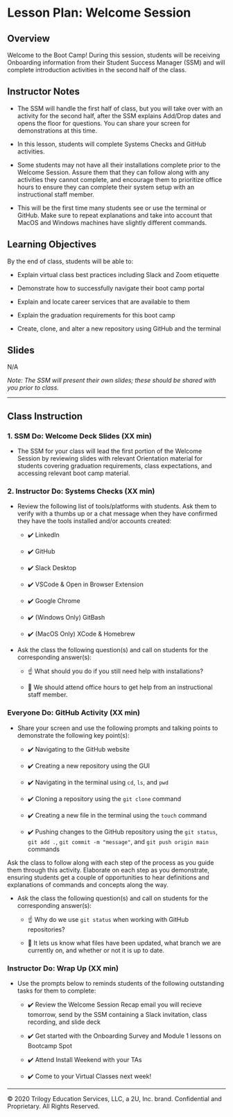 # Lesson Plan: Welcome Session

## Overview 

Welcome to the Boot Camp! During this session, students will be receiving Onboarding information from their Student Success Manager (SSM) and will complete introduction activities in the second half of the class. 

## Instructor Notes

* The SSM will handle the first half of class, but you will take over with an activity for the second half, after the SSM explains Add/Drop dates and opens the floor for questions. You can share your screen for demonstrations at this time.

* In this lesson, students will complete Systems Checks and GitHub activities.

* Some students may not have all their installations complete prior to the Welcome Session. Assure them that they can follow along with any activities they cannot complete, and encourage them to prioritize office hours to ensure they can complete their system setup with an instructional staff member. 

* This will be the first time many students see or use the terminal or GitHub. Make sure to repeat explanations and take into account that MacOS and Windows machines have slightly different commands.

## Learning Objectives

By the end of class, students will be able to:

* Explain virtual class best practices including Slack and Zoom etiquette

* Demonstrate how to successfully navigate their boot camp portal

* Explain and locate career services that are available to them

* Explain the graduation requirements for this boot camp

* Create, clone, and alter a new repository using GitHub and the terminal

## Slides
N/A

*Note: The SSM will present their own slides; these should be shared with you prior to class.*


---

## Class Instruction

### 1. SSM Do: Welcome Deck Slides (XX min)

* The SSM for your class will lead the first portion of the Welcome Session by reviewing slides with relevant Orientation material for students covering graduation requirements, class expectations, and accessing relevant boot camp material. 


### 2. Instructor Do: Systems Checks (XX min)

* Review the following list of tools/platforms with students. Ask them to verify with a thumbs up or a chat message when they have confirmed they have the tools installed and/or accounts created:  

    * ✔️ LinkedIn
        
    * ✔️ GitHub

    * ✔️ Slack Desktop

    * ✔️ VSCode & Open in Browser Extension 

    * ✔️ Google Chrome

    * ✔️ (Windows Only) GitBash

    * ✔️ (MacOS Only) XCode & Homebrew

* Ask the class the following question(s) and call on students for the corresponding answer(s):

  * ☝️ What should you do if you still need help with installations? 

  * 🙋 We should attend office hours to get help from an instructional staff member.

### Everyone Do: GitHub Activity (XX min) 

* Share your screen and use the following prompts and talking points to demonstrate the following key point(s):

    * ✔️ Navigating to the GitHub website
        
    * ✔️ Creating a new repository using the GUI

    * ✔️ Navigating in the terminal using `cd`, `ls`, and `pwd`

    * ✔️ Cloning a repository using the `git clone` command

    * ✔️ Creating a new file in the terminal using the `touch` command

    * ✔️ Pushing changes to the GitHub repository using the `git status`, `git add .`, `git commit -m "message"`, and `git push origin main` commands

Ask the class to follow along with each step of the process as you guide them through this activity. Elaborate on each step as you demonstrate, ensuring students get a couple of opportunities to hear definitions and explanations of commands and concepts along the way.  

* Ask the class the following question(s) and call on students for the corresponding answer(s):

  * ☝️ Why do we use `git status` when working with GitHub repositories? 

  * 🙋 It lets us know what files have been updated, what branch we are currently on, and whether or not it is up to date. 


### Instructor Do: Wrap Up (XX min)

* Use the prompts below to reminds students of the following outstanding tasks for them to complete:

  * ✔️ Review the Welcome Session Recap email you will recieve tomorrow, send by the SSM containing a Slack invitation, class recording, and slide deck
  	
  * ✔️ Get started with the Onboarding Survey and Module 1 lessons on Bootcamp Spot
  
  * ✔️ Attend Install Weekend with your TAs
  
  * ✔️ Come to your Virtual Classes next week!

---
© 2020 Trilogy Education Services, LLC, a 2U, Inc. brand. Confidential and Proprietary. All Rights Reserved.